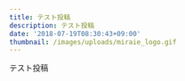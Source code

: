 ```yaml
---
title: テスト投稿
description: テスト投稿
date: '2018-07-19T08:30:43+09:00'
thumbnail: /images/uploads/miraie_logo.gif
---
```

テスト投稿
